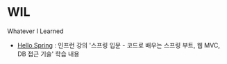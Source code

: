 # WIL
Whatever I Learned

* [Hello Spring](https://github.com/dalgakfoots/WIL/blob/main/Web%20Develop/Spring/hello-spring/readme.md) : 인프런 강의 '스프링 입문 - 코드로 배우는 스프링 부트, 웹 MVC, DB 접근 기술' 학습 내용
